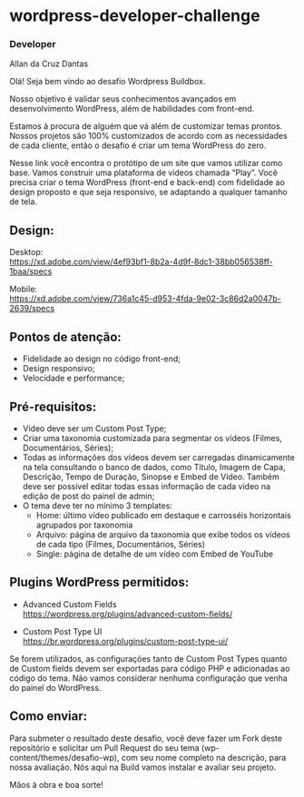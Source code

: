 # wordpress-developer-challenge

### Developer
Allan da Cruz Dantas

Olá! Seja bem vindo ao desafio Wordpress Buildbox.

Nosso objetivo é validar seus conhecimentos avançados em desenvolvimento WordPress, além de habilidades com front-end.

Estamos à procura de alguém que vá além de customizar temas prontos. Nossos projetos são 100% customizados de acordo com as necessidades de cada cliente, então o desafio é criar um tema WordPress do zero.

Nesse link você encontra o protótipo de um site que vamos utilizar como base. Vamos construir uma plataforma de vídeos chamada “Play”. Você precisa criar o tema WordPress (front-end e back-end) com fidelidade ao design proposto e que seja responsivo, se adaptando a qualquer tamanho de tela.

## Design: 

Desktop:\
https://xd.adobe.com/view/4ef93bf1-8b2a-4d9f-8dc1-38bb056538ff-1baa/specs

Mobile:\
https://xd.adobe.com/view/736a1c45-d953-4fda-9e02-3c86d2a0047b-2639/specs

## Pontos de atenção:

- Fidelidade ao design no código front-end;
- Design responsivo;
- Velocidade e performance;

## Pré-requisitos:

- Vídeo deve ser um Custom Post Type;
- Criar uma taxonomia customizada para segmentar os vídeos (Filmes, Documentários, Séries);
- Todas as informações dos vídeos devem ser carregadas dinamicamente na tela consultando o banco de dados, como Título, Imagem de Capa, Descrição, Tempo de Duração, Sinopse e Embed de Vídeo. Também deve ser possível editar todas essas informação de cada vídeo na edição de post do painel de admin;
- O tema deve ter no mínimo 3 templates:
    - Home: último vídeo publicado em destaque e carrosséis horizontais agrupados por taxonomia
    - Arquivo: página de arquivo da taxonomia que exibe todos os vídeos de cada tipo (Filmes, Documentários, Séries)
    - Single: página de detalhe de um vídeo com Embed de YouTube

## Plugins WordPress permitidos:

- Advanced Custom Fields\
https://wordpress.org/plugins/advanced-custom-fields/

- Custom Post Type UI\
https://br.wordpress.org/plugins/custom-post-type-ui/

Se forem utilizados, as configurações tanto de Custom Post Types quanto de Custom fields devem ser exportadas para código PHP e adicionadas ao código do tema. Não vamos considerar nenhuma configuração que venha do painel do WordPress.

## Como enviar:

Para submeter o resultado deste desafio, você deve fazer um Fork deste repositório e solicitar um Pull Request do seu tema (wp-content/themes/desafio-wp), com seu nome completo na descrição, para nossa avaliação. Nós aqui na Build vamos instalar e avaliar seu projeto.


Mãos à obra e boa sorte!
